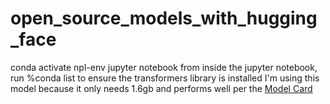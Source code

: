 # open_source_models_with_hugging_face

conda activate npl-env
jupyter notebook
from inside the jupyter notebook, run %conda list to ensure the transformers library is installed
I'm using this model because it only needs 1.6gb and performs well per the [Model Card](https://huggingface.co/facebook/blenderbot-400M-distill)